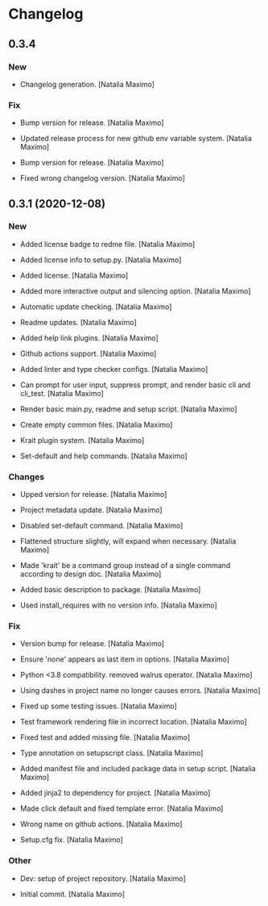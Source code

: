# Changelog


## 0.3.4

### New

* Changelog generation. [Natalia Maximo]

### Fix

* Bump version for release. [Natalia Maximo]

* Updated release process for new github env variable system. [Natalia Maximo]

* Bump version for release. [Natalia Maximo]

* Fixed wrong changelog version. [Natalia Maximo]


## 0.3.1 (2020-12-08)

### New

* Added license badge to redme file. [Natalia Maximo]

* Added license info to setup.py. [Natalia Maximo]

* Added license. [Natalia Maximo]

* Added more interactive output and silencing option. [Natalia Maximo]

* Automatic update checking. [Natalia Maximo]

* Readme updates. [Natalia Maximo]

* Added help link plugins. [Natalia Maximo]

* Github actions support. [Natalia Maximo]

* Added linter and type checker configs. [Natalia Maximo]

* Can prompt for user input, suppress prompt, and render basic cli and cli_test. [Natalia Maximo]

* Render basic main.py, readme and setup script. [Natalia Maximo]

* Create empty common files. [Natalia Maximo]

* Krait plugin system. [Natalia Maximo]

* Set-default and help commands. [Natalia Maximo]

### Changes

* Upped version for release. [Natalia Maximo]

* Project metadata update. [Natalia Maximo]

* Disabled set-default command. [Natalia Maximo]

* Flattened structure slightly, will expand when necessary. [Natalia Maximo]

* Made 'krait' be a command group instead of a single command according to design doc. [Natalia Maximo]

* Added basic description to package. [Natalia Maximo]

* Used install_requires with no version info. [Natalia Maximo]

### Fix

* Version bump for release. [Natalia Maximo]

* Ensure 'none' appears as last item in options. [Natalia Maximo]

* Python <3.8 compatibility. removed walrus operator. [Natalia Maximo]

* Using dashes in project name no longer causes errors. [Natalia Maximo]

* Fixed up some testing issues. [Natalia Maximo]

* Test framework rendering file in incorrect location. [Natalia Maximo]

* Fixed test and added missing file. [Natalia Maximo]

* Type annotation on setupscript class. [Natalia Maximo]

* Added manifest file and included package data in setup script. [Natalia Maximo]

* Added jinja2 to dependency for project. [Natalia Maximo]

* Made click default and fixed template error. [Natalia Maximo]

* Wrong name on github actions. [Natalia Maximo]

* Setup.cfg fix. [Natalia Maximo]

### Other

* Dev: setup of project repository. [Natalia Maximo]

* Initial commit. [Natalia Maximo]


